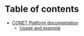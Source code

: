 # Table of contents

* [CONET Platform documentation](README.md)
  * [Usage and example](readme/usage-and-example.md)
